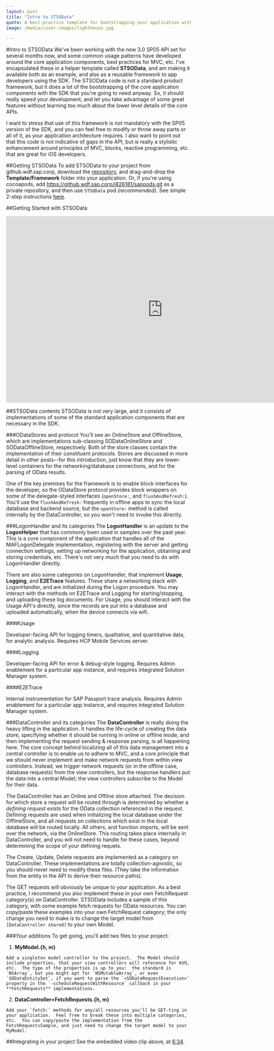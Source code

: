 ```yaml
---
layout: post
title: "Intro to STSOData"
quote: A best-practice template for bootstrapping your application with SAP Mobile SDK 3.0 SP05
image: /media/cover-images/lighthouse.jpg

---
```


#Intro to STSOData
We've been working with the new 3.0 SP05 API set for several months now, and some common usage patterns have developed around the core application components, best practices for MVC, etc.  I've encapsulated these in a helper template called **STSOData**, and am making it available both as an example, and also as a reusable framework to app developers using the SDK.  The STSOData code is not a standard product framework, but it does a lot of the bootstrapping of the core application components with the SDK that you're going to need anyway.  So, it should really speed your development, and let you take advantage of some great features without learning too much about the lower level details of the core APIs.

I want to stress that use of this framework is *not* mandatory with the SP05 version of the SDK, and you can feel free to modify or throw away parts or all of it, as your application architecture requires.  I also want to point out that this code is not indicative of gaps in the API, but is really a stylistic enhancement around principles of MVC, blocks, reactive programming, etc. that are great for iOS developers. 

##Getting STSOData
To add STSOData to your project from github.wdf.sap.corp, download the [repository](https://github.wdf.sap.corp/i826181/sap-odatasdk-template.git), and drag-and-drop the **Template/Framework** folder into your application.  Or, if you're using cocoapods, add https://github.wdf.sap.corp/i826181/sappods.git as a private repository, and then use `STSOData` pod *(recommended)*. See simple 2-step instructions [here](https://github.wdf.sap.corp/i826181/sappods#setting-up-for-private-podspecs).

##Getting Started with STSOData
<iframe width="854" height="510" src="http://www.youtube.com/embed/m4O_PalvIE0" frameborder="0" allowfullscreen></iframe>

##STSOData contents
STSOData is not very large, and it consists of implementations of some of the standard application components that are necessary in the SDK.  

###ODataStores and protocol
You'll see an OnlineStore and OfflineStore, which are implementations sub-classing SODataOnlineStore and SODataOfflineStore, respectively.  Both of the store classes contain the implementation of their constituent protocols.  Stores are discussed in more detail in other posts--for this introduction, just know that they are lower-level containers for the networking/database connections, and for the parsing of OData results.  

One of the key premises for the framework is to enable block interfaces for the developer, so the ODataStore protocol provides block wrappers on some of the delegate-styled interfaces (`openStore:`, and `flushAndRefresh:`).  You'll use the `flushAndRefresh:` frequently in offline apps to sync the local database and backend source, but the `openStore:` method is called internally by the DataController, so you won't need to invoke this directly.

###LogonHandler and its categories
The **LogonHandler** is an update to the **LogonHelper** that has commonly been used in samples over the past year.  This is a core component of the application that handles all of the MAFLogonDelegate implementation, registering with the server and getting connection settings, setting up networking for the application, obtaining and storing credentials, etc.  There's not very much that you need to do with LogonHandler directly.

There are also some categories on LogonHandler, that implement **Usage**, **Logging**, and **E2ETrace** features.  These share a networking stack with LogonHandler, and are initialized during the Logon procedure.  You may interact with the methods on E2ETrace and Logging for starting/stopping, and uploading these log documents.  For Usage, you should interact with the Usage API's directly, since the records are put into a database and uploaded automatically, when the device connects via wifi.  

####Usage

Developer-facing API for logging timers, qualitative, and quantitative data, for analytic analysis.  Requires HCP Mobile Services server.

####Logging

Developer-facing API for error & debug-style logging.  Requires Admin enablement for a particular app instance, and requires integrated Solution Manager system.

####E2ETrace

Internal instrumentation for SAP Passport trace analysis.  Requires Admin enablement for a particular app instance, and requires integrated Solution Manager system.

###DataController and its categories
The **DataController** is really doing the heavy lifting in the application.  It handles the life-cycle of creating the data store, specifying whether it should be running in online or offline mode, and then implementing the request sending & response parsing, is all happening here.  The core concept behind localizing all of this data management into a central controller is to enable us to adhere to MVC, and a core principle that we should never implement and make network requests from within view controllers.  Instead, we trigger network requests (or in the offline case, database requests) from the view controllers, but the response handlers put the data into a central Model; the view controllers subscribe to the Model for their data.

The DataController has an Online and Offline store attached.  The decision for which store a request will be routed through is determined by whether a *defining request* exists for the OData collection referenced in the request.  Defining requests are used when initializing the local database under the OfflineStore, and all requests on collections which exist in the local database will be routed locally.  All others, and function imports, will be sent over the network, via the OnlineStore.  This routing takes place internally in DataController, and you will not need to handle for these cases, beyond determining the scope of your defining requets.

The Create, Update, Delete requests are implemented as a category on DataController.  These implementations are totally collection-agnostic, so you should never need to modify these files.  (They take the information from the entity in the API to derive their resource paths).

The GET requests will obviously be unique to your application.  As a best practice, I recommend you also implement these in your own FetchRequest category(s) on DataController.  STSOData includes a sample of this category, with some example fetch requests for OData resources.  You can copy/paste these examples into your own FetchRequest category; the only change you need to make is to change the target model  from `[DataController shared]` to your own Model. 

###Your additions
To get going, you'll add two files to your project:  

  1. **MyModel.{h, m}**

    Add a singleton model controller to the project.  The Model should include properties, that your view controllers will reference for KVO, etc.  The type of the properties is up to you:  the standard is `NSArray`, but you might opt for `NSMutableArray`, or even `SODataEntitySet`, if you want to parse the `<SODataRequestExecution>` property in the `-scheduleRequestWithResource` callback in your **FetchRequests** implementations.

  2. **DataController+FetchRequests.{h, m}**

    Add your `fetch:` methods for any/all resources you'll be GET-ting in your application.  Feel free to break these into multiple categories, etc.  You can copy/paste the implementation from the FetchRequestsSample, and just need to change the target model to your MyModel.

##Integrating in your project
See the embedded video clip above, at [6:34](https://www.youtube.com/watch?v=m4O_PalvIE0#t=394).



